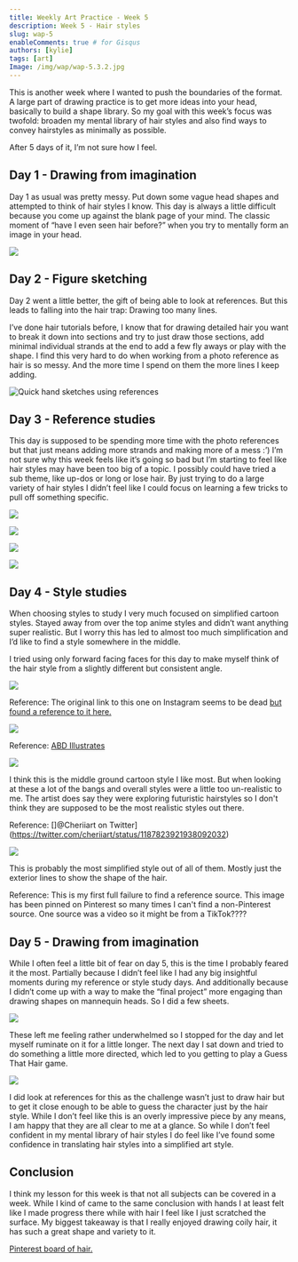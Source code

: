 ```yaml
---
title: Weekly Art Practice - Week 5
description: Week 5 - Hair styles
slug: wap-5
enableComments: true # for Gisqus
authors: [kylie]
tags: [art]
Image: /img/wap/wap-5.3.2.jpg
---
```


This is another week where I wanted to push the boundaries of the format. A large part of drawing practice is to get more ideas into your head, basically to build a shape library. So my goal with this week’s focus was twofold: broaden my mental library of hair styles and also find ways to convey hairstyles as minimally as possible.

After 5 days of it, I’m not sure how I feel.

<!--truncate-->

## Day 1 - Drawing from imagination

Day 1 as usual was pretty messy. Put down some vague head shapes and attempted to think of hair styles I know. This day is always a little difficult because you come up against the blank page of your mind. The classic moment of “have I even seen hair before?” when you try to mentally form an image in your head.

![](/img/wap/wap-5.1.jpg)

## Day 2 - Figure sketching

Day 2 went a little better, the gift of being able to look at references. But this leads to falling into the hair trap: Drawing too many lines.

I’ve done hair tutorials before, I know that for drawing detailed hair you want to break it down into sections and try to just draw those sections, add minimal individual strands at the end to add a few fly aways or play with the shape. I find this very hard to do when working from a photo reference as hair is so messy. And the more time I spend on them the more lines I keep adding.

![Quick hand sketches using references](/img/wap/wap-5.2.jpg)

## Day 3 - Reference studies

This day is supposed to be spending more time with the photo references but that just means adding more strands and making more of a mess :’) I’m not sure why this week feels like it’s going so bad but I’m starting to feel like hair styles may have been too big of a topic. I possibly could have tried a sub theme, like up-dos or long or lose hair. By just trying to do a large variety of hair styles I didn’t feel like I could focus on learning a few tricks to pull off something specific.

![](/img/wap/wap-5.3.1.jpg)

![](/img/wap/wap-5.3.2.jpg)

![](/img/wap/wap-5.3.3.jpg)

![](/img/wap/wap-5.3.4.jpg)


## Day 4 - Style studies

When choosing styles to study I very much focused on simplified cartoon styles. Stayed away from over the top anime styles and didn’t want anything super realistic. But I worry this has led to almost too much simplification and I’d like to find a style somewhere in the middle.

I tried using only forward facing faces for this day to make myself think of the hair style from a slightly different but consistent angle.

![](/img/wap/wap-5.4.1.jpg)

Reference: The original link to this one on Instagram seems to be dead [but found a reference to it here.](https://beautifuldawndesigns.net/how-to-draw-hair-step-by-step-tutorials/)

![](/img/wap/wap-5.4.2.jpg)

Reference: [ABD Illustrates](https://abd-illustrates.tumblr.com/)

![](/img/wap/wap-5.4.3.jpg)

I think this is the middle ground cartoon style I like most. But when looking at these a lot of the bangs and overall styles were a little too un-realistic to me. The artist does say they were exploring futuristic hairstyles so I don't think they are supposed to be the most realistic styles out there.

Reference: []@Cheriiart on Twitter](https://twitter.com/cheriiart/status/1187823921938092032)

![](/img/wap/wap-5.4.4.jpg)

This is probably the most simplified style out of all of them. Mostly just the exterior lines to show the shape of the hair.

Reference: This is my first full failure to find a reference source. This image has been pinned on Pinterest so many times I can't find a non-Pinterest source. One source was a video so it might be from a TikTok????


## Day 5 - Drawing from imagination

While I often feel a little bit of fear on day 5, this is the time I probably feared it the most. Partially because I didn’t feel like I had any big insightful moments during my reference or style study days. And additionally because I didn’t come up with a way to make the “final project” more engaging than drawing shapes on mannequin heads. So I did a few sheets.

![](/img/wap/wap-5.5.1.jpg)

These left me feeling rather underwhelmed so I stopped for the day and let myself ruminate on it for a little longer. The next day I sat down and tried to do something a little more directed, which led to you getting to play a Guess That Hair game.

![](/img/wap/tng_hair.jpg)

I did look at references for this as the challenge wasn’t just to draw hair but to get it close enough to be able to guess the character just by the hair style. While I don’t feel like this is an overly impressive piece by any means, I am happy that they are all clear to me at a glance. So while I don’t feel confident in my mental library of hair styles I do feel like I’ve found some confidence in translating hair styles into a simplified art style.

## Conclusion

I think my lesson for this week is that not all subjects can be covered in a week. While I kind of came to the same conclusion with hands I at least felt like I made progress there while with hair I feel like I just scratched the surface. My biggest takeaway is that I really enjoyed drawing coily hair, it has such a great shape and variety to it.

[Pinterest board of hair.](https://www.pinterest.ca/maeanu3639/wap-hair-refs/)
